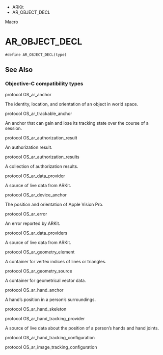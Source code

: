 

- ARKit
-  AR_OBJECT_DECL 

Macro

# AR_OBJECT_DECL

``` source
#define AR_OBJECT_DECL(type)
```

## See Also

### Objective-C compatibility types

protocol OS_ar_anchor

The identity, location, and orientation of an object in world space.

protocol OS_ar_trackable_anchor

An anchor that can gain and lose its tracking state over the course of a session.

protocol OS_ar_authorization_result

An authorization result.

protocol OS_ar_authorization_results

A collection of authorization results.

protocol OS_ar_data_provider

A source of live data from ARKit.

protocol OS_ar_device_anchor

The position and orientation of Apple Vision Pro.

protocol OS_ar_error

An error reported by ARKit.

protocol OS_ar_data_providers

A source of live data from ARKit.

protocol OS_ar_geometry_element

A container for vertex indices of lines or triangles.

protocol OS_ar_geometry_source

A container for geometrical vector data.

protocol OS_ar_hand_anchor

A hand’s position in a person’s surroundings.

protocol OS_ar_hand_skeleton

protocol OS_ar_hand_tracking_provider

A source of live data about the position of a person’s hands and hand joints.

protocol OS_ar_hand_tracking_configuration

protocol OS_ar_image_tracking_configuration

